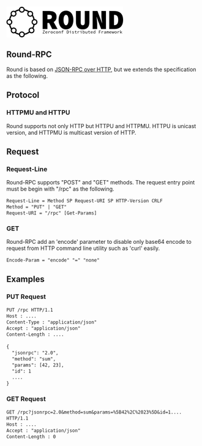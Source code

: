 ![round_logo](./img/round_logo.png)

## Round-RPC

Round is based on [JSON-RPC over HTTP][json-rpc-http], but we extends the specification as the following.

## Protocol

### HTTPMU and HTTPU

Round supports not only HTTP but HTTPU and HTTPMU. HTTPU is unicast version, and HTTPMU is multicast version of HTTP.

## Request

### Request-Line

Round-RPC supports "POST" and "GET" methods. The request entry point must be begin with "/rpc" as the following.

```
Request-Line = Method SP Request-URI SP HTTP-Version CRLF
Method = "PUT" | "GET"
Request-URI = "/rpc" [Get-Params]
```

### GET

Round-RPC add an 'encode' parameter to disable only base64 encode to request from HTTP command line utility such as 'curl' easily.

```
Encode-Param = "encode" "=" "none"
```

## Examples

### PUT Request

```
PUT /rpc HTTP/1.1
Host : ....
Content-Type : "application/json"
Accept : "application/json"
Content-Length : ....

{
  "jsonrpc": "2.0",
  "method": "sum",
  "params": [42, 23],
  "id": 1
  ....
}
```

### GET Request

```
GET /rpc?jsonrpc=2.0&method=sum&params=%5B42%2C%2023%5D&id=1.... HTTP/1.1
Host : ....
Accept : "application/json"
Content-Length : 0

```

[rpc]: http://en.wikipedia.org/wiki/Remote_procedure_call
[json-rpc]: http://www.jsonrpc.org/specification
[json-rpc-http]: http://jsonrpc.org/historical/json-rpc-over-http.html
